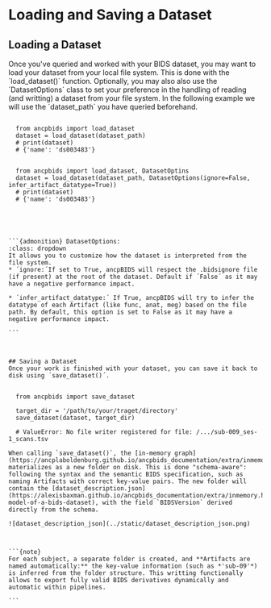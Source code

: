 # Loading and Saving a Dataset

## Loading a Dataset

Once you've queried and worked with your BIDS dataset, you may want to load your dataset from your local file system. This is done with the ´load_dataset()´ function. Optionally, you may also  also use the ´DatasetOptions´ class to set your preference in the handling of reading (and writting) a dataset from your file system. In the following example we will use the ´dataset_path´ you have queried beforehand.


```{tab-item} Simple loading

  from ancpbids import load_dataset
  dataset = load_dataset(dataset_path)
  # print(dataset)
  # {'name': 'ds003483'}

```

```{tab-item} Loading with DatasetOptions

  from ancpbids import load_dataset, DatasetOptins
  dataset = load_dataset(dataset_path, DatasetOptions(ignore=False, infer_artifact_datatype=True))
  # print(dataset)
  # {'name': 'ds003483'}

```
````




```{admonition} DatasetOptions:
:class: dropdown
It allows you to customize how the dataset is interpreted from the file system.
* ´ignore:´If set to True, ancpBIDS will respect the .bidsignore file (if present) at the root of the dataset. Default if ´False´ as it may have a negative performance impact.

* ´infer_artifact_datatype:´ If True, ancpBIDS will try to infer the datatype of each Artifact (like func, anat, meg) based on the file path. By default, this option is set to False as it may have a negative performance impact.

```



## Saving a Dataset
Once your work is finished with your dataset, you can save it back to disk using ´save_dataset()´. 


  from ancpbids import save_dataset

  target_dir = '/path/to/your/traget/directory'
  save_dataset(dataset, target_dir)

  # ValueError: No file writer registered for file: /.../sub-009_ses-1_scans.tsv

When calling `save_dataset()`, the [in-memory graph](https://ancplaboldenburg.github.io/ancpbids_documentation/extra/inmemory.html) materializes as a new folder on disk. This is done "schema-aware": following the syntax and the semantic BIDS specification, such as naming Artifacts with correct key-value pairs. The new folder will contain the [dataset_description.json](https://alexisbaxman.github.io/ancpbids_documentation/extra/inmemory.html#the-model-of-a-bids-dataset), with the field `BIDSVersion` derived directly from the schema.

![dataset_description_json](../static/dataset_description_json.png)



```{note}
For each subject, a separate folder is created, and **Artifacts are named automatically:** the key-value information (such as *'sub-09'*) is inferred from the folder structure. This writting functionally allows to export fully valid BIDS derivatives dynamically and automatic within pipelines. 

```




